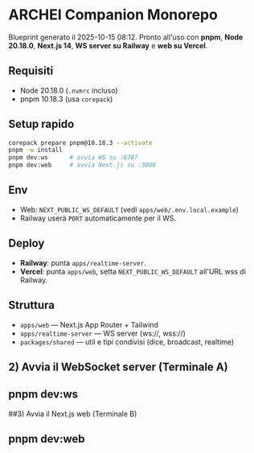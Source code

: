 # ARCHEI Companion Monorepo

Blueprint generato il 2025-10-15 08:12. Pronto all'uso con **pnpm**, **Node 20.18.0**, **Next.js 14**, **WS server su Railway** e **web su Vercel**.

## Requisiti
- Node 20.18.0 (`.nvmrc` incluso)
- pnpm 10.18.3 (usa `corepack`)

## Setup rapido
```bash
corepack prepare pnpm@10.18.3 --activate
pnpm -w install
pnpm dev:ws      # avvia WS su :8787
pnpm dev:web     # avvia Next.js su :3000
```

## Env
- Web: `NEXT_PUBLIC_WS_DEFAULT` (vedi `apps/web/.env.local.example`)
- Railway userà `PORT` automaticamente per il WS.

## Deploy
- **Railway**: punta `apps/realtime-server`.
- **Vercel**: punta `apps/web`, setta `NEXT_PUBLIC_WS_DEFAULT` all'URL wss di Railway.

## Struttura
- `apps/web` — Next.js App Router + Tailwind
- `apps/realtime-server` — WS server (ws://, wss://)
- `packages/shared` — util e tipi condivisi (dice, broadcast, realtime)

## 2) Avvia il WebSocket server (Terminale A)
## pnpm dev:ws

##3) Avvia il Next.js web (Terminale B)
## pnpm dev:web